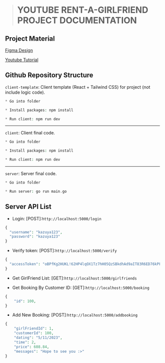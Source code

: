 > # YOUTUBE RENT-A-GIRLFRIEND PROJECT DOCUMENTATION

## Project Material

[Figma Design](https://www.figma.com/file/ENE0YiFIsAwCNnBBrQlkAJ/Rent-A-GirlFriend?type=design&node-id=1-3&mode=design&t=dSqWUqME3w0S3P3o-0)

[Youtube Tutorial](https://github.com/minhtrifit/youtube-rent-a-girlfriend)


## Github Repository Structure

`client-template`: Client template (React + Tailwind CSS) for project (not include logic code).

```php
* Go into folder

* Install packages: npm install

* Run client: npm run dev
```

***

`client`: Client final code.

```php
* Go into folder

* Install packages: npm install

* Run client: npm run dev
```

***

`server`: Server final code.

```php
* Go into folder

* Run server: go run main.go
```

## Server API List

* Login: [POST]:`http://localhost:5000/login`

```php
{
  "username": "kazuya123",
  "password": "kazuya123"
}
```

* Verify token: [POST]:`http://localhost:5000/verify`

```php
{
  "accessToken": "oBPfKg2HUKL!62HP4lqOX1Tz7hH05QzSBkdhAd9aIT83R6ED76kPFF61Mz3rsb=b5EkzlGTTUdMGrkUBMCfrCI7343z?fvbg7e2BOJUlc16cXvzJNENBl/p-TRBiRdogjfpukjAiAohi0ekPOvn5f-5O9ZBtcymwXgMLyDi3KBzeB/K1?KG?Gg2IwCL6xmS6DDn/kAZGkW/JCRG7sYPGD04?0!OS/8/zvbeSx5sHNePb5T478SG!VZqaNpPB02l0"
}
```

* Get GirlFriend List: [GET]:`http://localhost:5000/girlfriends`

* Get Booking By Customer ID: [GET]:`http://localhost:5000/booking`

```php
{
    "id": 100,
}
```

* Add New Booking: [POST]:`http://localhost:5000/addbooking`

```php
{
    "girlFriendId": 1,
    "customerId": 100,
    "dating": "5/11/2023",
    "time": 2,
    "price": 608.84,
    "messages": "Hope to see you :>"
}
```
